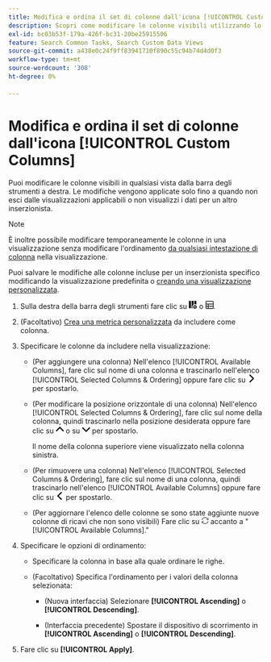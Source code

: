 ```yaml
---
title: Modifica e ordina il set di colonne dall'icona [!UICONTROL Custom Columns]
description: Scopri come modificare le colonne visibili utilizzando lo strumento di personalizzazione colonne.
exl-id: bc03b53f-179a-426f-bc31-20be25915506
feature: Search Common Tasks, Search Custom Data Views
source-git-commit: a438e0c24f9ff83941710f890c55c94b74d4d0f3
workflow-type: tm+mt
source-wordcount: '308'
ht-degree: 0%

---
```


# Modifica e ordina il set di colonne dall&#39;icona [!UICONTROL Custom Columns]

<!-- The same in new UI and legacy CM views except for icon -->

<!-- Doesn't include instructions for legacy Portfolios views; not available for Reports -->

Puoi modificare le colonne visibili in qualsiasi vista dalla barra degli strumenti a destra. Le modifiche vengono applicate solo fino a quando non esci dalle visualizzazioni applicabili o non visualizzi i dati per un altro inserzionista.

>[!NOTE]
>
>È inoltre possibile modificare temporaneamente le colonne in una visualizzazione senza modificare l&#39;ordinamento [da qualsiasi intestazione di colonna](/help/search-social-commerce/common-tasks/data-views/ad-hoc-settings/column-set-edit-column-heading.md) nella visualizzazione.
>
>Puoi salvare le modifiche alle colonne incluse per un inserzionista specifico modificando la visualizzazione predefinita o [creando una visualizzazione personalizzata](/help/search-social-commerce/common-tasks/data-views/custom-default-views-manage.md#create-custom-view).

1. Sulla destra della barra degli strumenti fare clic su ![Colonne personalizzate](/help/search-social-commerce/assets/custom-columns.png "Colonne personalizzate") o ![Colonne personalizzate](/help/search-social-commerce/assets/custom-columns-new.png "Colonne personalizzate").

1. (Facoltativo) [Crea una metrica personalizzata](/help/search-social-commerce/common-tasks/custom-metrics/custom-metric-create.md) da includere come colonna.

1. Specificare le colonne da includere nella visualizzazione:

   * (Per aggiungere una colonna) Nell&#39;elenco [!UICONTROL Available Columns], fare clic sul nome di una colonna e trascinarlo nell&#39;elenco [!UICONTROL Selected Columns & Ordering] oppure fare clic su ![Aggiungi colonna](/help/search-social-commerce/assets/chevron-right.png "Aggiungi colonna") per spostarlo.

   * (Per modificare la posizione orizzontale di una colonna) Nell&#39;elenco [!UICONTROL Selected Columns & Ordering], fare clic sul nome della colonna, quindi trascinarlo nella posizione desiderata oppure fare clic su ![Sposta colonna su](/help/search-social-commerce/assets/chevron-up.png "Sposta colonna su") o su ![Sposta colonna in basso](/help/search-social-commerce/assets/chevron-down.png "Sposta colonna in basso") per spostarlo.

     Il nome della colonna superiore viene visualizzato nella colonna sinistra.

   * (Per rimuovere una colonna) Nell&#39;elenco [!UICONTROL Selected Columns & Ordering], fare clic sul nome di una colonna, quindi trascinarlo nell&#39;elenco [!UICONTROL Available Columns] oppure fare clic su ![Rimuovi](/help/search-social-commerce/assets/chevron-left.png "Rimuovi") per spostarlo.

   * (Per aggiornare l&#39;elenco delle colonne se sono state aggiunte nuove colonne di ricavi che non sono visibili) Fare clic su ![Aggiorna](/help/search-social-commerce/assets/refresh.png "Aggiorna") accanto a &quot;[!UICONTROL Available Columns].&quot;

1. Specificare le opzioni di ordinamento:

   * Specificare la colonna in base alla quale ordinare le righe.

   * (Facoltativo) Specifica l&#39;ordinamento per i valori della colonna selezionata:

      * (Nuova interfaccia) Selezionare **[!UICONTROL Ascending]** o **[!UICONTROL Descending]**.

      * (Interfaccia precedente) Spostare il dispositivo di scorrimento in **[!UICONTROL Ascending]** o **[!UICONTROL Descending]**.

1. Fare clic su **[!UICONTROL Apply]**.
